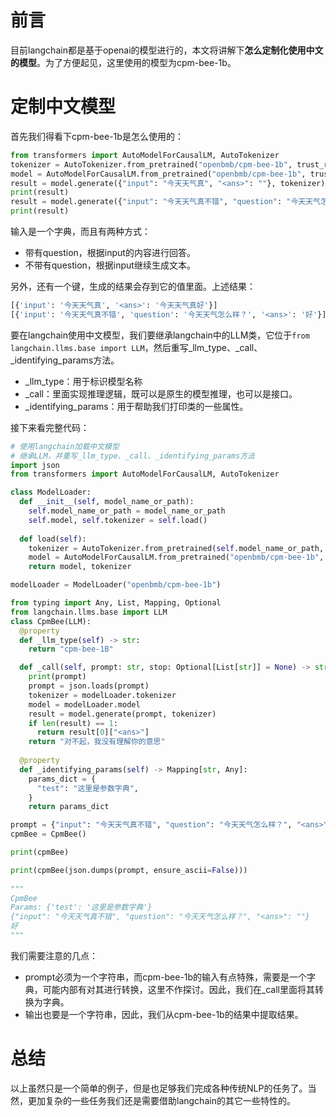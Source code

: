 # 前言
目前langchain都是基于openai的模型进行的，本文将讲解下**怎么定制化使用中文的模型**。为了方便起见，这里使用的模型为cpm-bee-1b。

# 定制中文模型
首先我们得看下cpm-bee-1b是怎么使用的：
```python
from transformers import AutoModelForCausalLM, AutoTokenizer
tokenizer = AutoTokenizer.from_pretrained("openbmb/cpm-bee-1b", trust_remote_code=True)
model = AutoModelForCausalLM.from_pretrained("openbmb/cpm-bee-1b", trust_remote_code=True).cuda()
result = model.generate({"input": "今天天气真", "<ans>": ""}, tokenizer)
print(result)
result = model.generate({"input": "今天天气真不错", "question": "今天天气怎么样？", "<ans>": ""}, tokenizer)
print(result)
```
输入是一个字典，而且有两种方式：
- 带有question，根据input的内容进行回答。
- 不带有question，根据input继续生成文本。

另外，还有一个<ans>键，生成的结果会存到它的值里面。上述结果：
```python
[{'input': '今天天气真', '<ans>': '今天天气真好'}]
[{'input': '今天天气真不错', 'question': '今天天气怎么样？', '<ans>': '好'}]  
```

要在langchain使用中文模型，我们要继承langchain中的LLM类，它位于`from langchain.llms.base import LLM`，然后重写_llm_type、_call、_identifying_params方法。
- _llm_type：用于标识模型名称
- _call：里面实现推理逻辑，既可以是原生的模型推理，也可以是接口。
- _identifying_params：用于帮助我们打印类的一些属性。

接下来看完整代码：
```python
# 使用langchain加载中文模型
# 继承LLM，并重写_llm_type、_call、_identifying_params方法
import json
from transformers import AutoModelForCausalLM, AutoTokenizer

class ModelLoader:
  def __init__(self, model_name_or_path):
    self.model_name_or_path = model_name_or_path
    self.model, self.tokenizer = self.load()
  
  def load(self):
    tokenizer = AutoTokenizer.from_pretrained(self.model_name_or_path, trust_remote_code=True)
    model = AutoModelForCausalLM.from_pretrained("openbmb/cpm-bee-1b", trust_remote_code=True).cuda()
    return model, tokenizer

modelLoader = ModelLoader("openbmb/cpm-bee-1b")

from typing import Any, List, Mapping, Optional
from langchain.llms.base import LLM
class CpmBee(LLM):
  @property
  def _llm_type(self) -> str:
    return "cpm-bee-1B"

  def _call(self, prompt: str, stop: Optional[List[str]] = None) -> str:
    print(prompt)
    prompt = json.loads(prompt)
    tokenizer = modelLoader.tokenizer
    model = modelLoader.model
    result = model.generate(prompt, tokenizer)
    if len(result) == 1:
      return result[0]["<ans>"]
    return "对不起，我没有理解你的意思"
  
  @property
  def _identifying_params(self) -> Mapping[str, Any]:
    params_dict = {
      "test": "这里是参数字典",
    }
    return params_dict

prompt = {"input": "今天天气真不错", "question": "今天天气怎么样？", "<ans>": ""}
cpmBee = CpmBee()

print(cpmBee)

print(cpmBee(json.dumps(prompt, ensure_ascii=False)))
  
"""
CpmBee
Params: {'test': '这里是参数字典'}
{"input": "今天天气真不错", "question": "今天天气怎么样？", "<ans>": ""}
好
"""
```
我们需要注意的几点：
- prompt必须为一个字符串，而cpm-bee-1b的输入有点特殊，需要是一个字典，可能内部有对其进行转换，这里不作探讨。因此，我们在_call里面将其转换为字典。
- 输出也要是一个字符串，因此，我们从cpm-bee-1b的结果中提取结果。
  
# 总结
以上虽然只是一个简单的例子，但是也足够我们完成各种传统NLP的任务了。当然，更加复杂的一些任务我们还是需要借助langchain的其它一些特性的。

